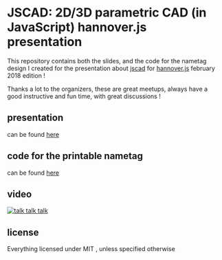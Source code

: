 # JSCAD: 2D/3D parametric CAD (in JavaScript) hannover.js presentation

This repository contains both the slides, and the code for the nametag design I created for the presentation about [jscad](https://github.com/jscad) for [hannover.js]() february 2018 edition !

Thanks a lot to the organizers, these are great meetups, always have a good instructive and fun time, 
with great discussions !

## presentation

can be found [here](./presentation/)

## code for the printable nametag

can be found [here](./code/name-tag/)

## video

[![talk talk talk](https://img.youtube.com/vi/PLA8VPRRi6A/0.jpg)](https://www.youtube.com/watch?v=PLA8VPRRi6A)

## license
Everything licensed under MIT , unless specified otherwise
